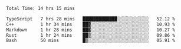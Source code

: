<!--START_SECTION:waka-->

```txt
Total Time: 14 hrs 15 mins

TypeScript   7 hrs 28 mins   █████████████░░░░░░░░░░░░   52.12 %
C++          1 hr 34 mins    ██▓░░░░░░░░░░░░░░░░░░░░░░   10.93 %
Markdown     1 hr 28 mins    ██▓░░░░░░░░░░░░░░░░░░░░░░   10.27 %
Rust         1 hr 24 mins    ██▒░░░░░░░░░░░░░░░░░░░░░░   09.86 %
Bash         50 mins         █▒░░░░░░░░░░░░░░░░░░░░░░░   05.91 %
```

<!--END_SECTION:waka-->

